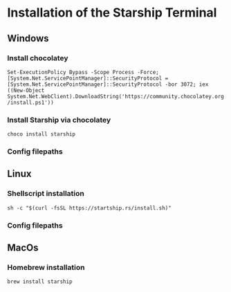 
# Installation of the Starship Terminal

## Windows

### Install chocolatey

```Set-ExecutionPolicy Bypass -Scope Process -Force; [System.Net.ServicePointManager]::SecurityProtocol = [System.Net.ServicePointManager]::SecurityProtocol -bor 3072; iex ((New-Object System.Net.WebClient).DownloadString('https://community.chocolatey.org/install.ps1'))```

### Install Starship via chocolatey
```choco install starship```

### Config filepaths


## Linux

### Shellscript installation
```sh -c "$(curl -fsSL https://startship.rs/install.sh)"```

### Config filepaths


## MacOs

### Homebrew installation
```brew install starship```

